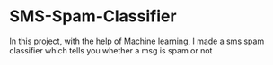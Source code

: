 # SMS-Spam-Classifier
In this project, with the help of Machine learning, I made a sms spam classifier which tells you whether a msg is spam or not
